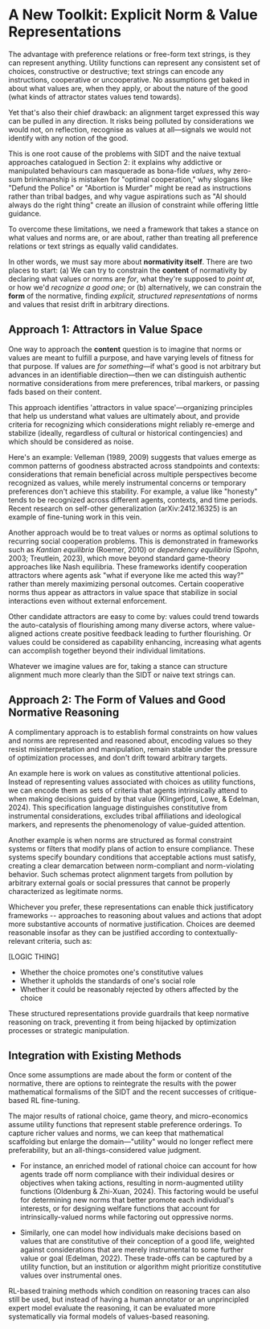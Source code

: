 # A New Toolkit: Explicit Norm & Value Representations

The advantage with preference relations or free-form text strings, is they can represent anything. Utility functions can represent any consistent set of choices, constructive or destructive; text strings can encode any instructions, cooperative or uncooperative. No assumptions get baked in about what values are, when they apply, or about the nature of the good (what kinds of attractor states values tend towards).

Yet that's also their chief drawback: an alignment target expressed this way can be pulled in any direction. It risks being polluted by considerations we would not, on reflection, recognise as values at all—signals we would not identify with any notion of the good.

This is one root cause of the problems with SIDT and the naive textual approaches catalogued in Section 2: it explains why addictive or manipulated behaviours can masquerade as bona-fide *values*, why zero-sum brinkmanship is mistaken for "optimal cooperation," why slogans like "Defund the Police" or "Abortion is Murder" might be read as instructions rather than tribal badges, and why vague aspirations such as "AI should always do the right thing" create an illusion of constraint while offering little guidance.

To overcome these limitations, we need a framework that takes a stance on what values and norms are, or are about, rather than treating all preference relations or text strings as equally valid candidates.

In other words, we must say more about **normativity itself**.  There are two places to start: (a) We can try to constrain the **content** of normativity by declaring what values or norms are *for*, what they're supposed to *point at*, or how we'd *recognize a good one*; or (b) alternatively, we can constrain the **form** of the normative, finding *explicit, structured representations* of norms and values that resist drift in arbitrary directions.

## Approach 1: Attractors in Value Space

One way to approach the **content** question is to imagine that norms or values are meant to fulfill a purpose, and have varying levels of fitness for that purpose. If values are *for something*—if what's good is not arbitrary but advances in an identifiable direction—then we can distinguish authentic normative considerations from mere preferences, tribal markers, or passing fads based on their content.

This approach identifies 'attractors in value space'—organizing principles that help us understand what values are ultimately about, and provide criteria for recognizing which considerations might reliably re-emerge and stabilize (ideally, regardless of cultural or historical contingencies) and which should be considered as noise.

Here's an example: Velleman (1989, 2009) suggests that values emerge as common patterns of goodness abstracted across standpoints and contexts: considerations that remain beneficial across multiple perspectives become recognized as values, while merely instrumental concerns or temporary preferences don't achieve this stability. For example, a value like "honesty" tends to be recognized across different agents, contexts, and time periods. Recent research on self-other generalization (arXiv:2412.16325) is an example of fine-tuning work in this vein.

Another approach would be to treat values or norms as optimal solutions to recurring social cooperation problems. This is demonstrated in frameworks such as *Kantian equilibria* (Roemer, 2010) or *dependency equilibria* (Spohn, 2003; Treutlein, 2023), which move beyond standard game-theory approaches like Nash equilibria. These frameworks identify cooperation attractors where agents ask "what if everyone like me acted this way?" rather than merely maximizing personal outcomes. Certain cooperative norms thus appear as attractors in value space that stabilize in social interactions even without external enforcement.

Other candidate attractors are easy to come by: values could trend towards the auto-catalysis of flourishing among many diverse actors, where value-aligned actions create positive feedback leading to further flourishing. Or values could be considered as capability enhancing, increasing what agents can accomplish together beyond their individual limitations.

Whatever we imagine values are for, taking a stance can structure alignment much more clearly than the SIDT or naive text strings can.

## Approach 2: The Form of Values and Good Normative Reasoning

A complimentary approach is to establish formal constraints on how values and norms are represented and reasoned about, encoding values so they resist misinterpretation and manipulation, remain stable under the pressure of optimization processes, and don't drift toward arbitrary targets.

An example here is work on values as constitutive attentional policies. Instead of representing values associated with choices as utility functions, we can encode them as sets of criteria that agents intrinsically attend to when making decisions guided by that value (Klingefjord, Lowe, & Edelman, 2024). This specification language distinguishes constitutive from instrumental considerations, excludes tribal affiliations and ideological markers, and represents the phenomenology of value-guided attention.

Another example is when norms are structured as formal constraint systems or filters that modify plans of action to ensure compliance. These systems specify boundary conditions that acceptable actions must satisfy, creating a clear demarcation between norm-compliant and norm-violating behavior. Such schemas protect alignment targets from pollution by arbitrary external goals or social pressures that cannot be properly characterized as legitimate norms.

Whichever you prefer, these representations can enable thick justificatory frameworks -- approaches to reasoning about values and actions that adopt more substantive accounts of normative justification. Choices are deemed reasonable insofar as they can be justified according to contextually-relevant criteria, such as:

[LOGIC THING]

   - Whether the choice promotes one's constitutive values
   - Whether it upholds the standards of one's social role
   - Whether it could be reasonably rejected by others affected by the choice

These structured representations provide guardrails that keep normative reasoning on track, preventing it from being hijacked by optimization processes or strategic manipulation.

## Integration with Existing Methods

Once some assumptions are made about the form or content of the normative, there are options to reintegrate the results with the power mathematical formalisms of the SIDT and the recent successes of critique-based RL fine-tuning.

The major results of rational choice, game theory, and micro-economics assume utility functions that represent stable preference orderings. To capture richer values and norms, we can keep that mathematical scaffolding but enlarge the domain—"utility" would no longer reflect mere preferability, but an all-things-considered value judgment.

- For instance, an enriched model of rational choice can account for how agents trade off norm compliance with their individual desires or objectives when taking actions, resulting in norm-augmented utility functions (Oldenburg & Zhi-Xuan, 2024). This factoring would be useful for determining new norms that better promote each individual's interests, or for designing welfare functions that account for intrinsically-valued norms while factoring out oppressive norms.

- Similarly, one can model how individuals make decisions based on values that are constitutive of their conception of a good life, weighted against considerations that are merely instrumental to some further value or goal (Edelman, 2022). These trade-offs can be captured by a utility function, but an institution or algorithm might prioritize constitutive values over instrumental ones.

RL-based training methods which condition on reasoning traces can also still be used, but instead of having a human annotator or an unprincipled expert model evaluate the reasoning, it can be evaluated more systematically via formal models of values-based reasoning.
